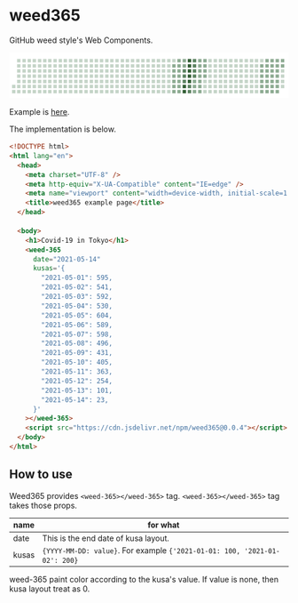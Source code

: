 # weed365

GitHub weed style's Web Components.

![イメージ図](./docs/visual.png)

Example is [here](https://sadnessojisan.github.io/weed365/).

The implementation is below.

```html
<!DOCTYPE html>
<html lang="en">
  <head>
    <meta charset="UTF-8" />
    <meta http-equiv="X-UA-Compatible" content="IE=edge" />
    <meta name="viewport" content="width=device-width, initial-scale=1.0" />
    <title>weed365 example page</title>
  </head>

  <body>
    <h1>Covid-19 in Tokyo</h1>
    <weed-365
      date="2021-05-14"
      kusas='{
        "2021-05-01": 595,
        "2021-05-02": 541,
        "2021-05-03": 592,
        "2021-05-04": 530,
        "2021-05-05": 604,
        "2021-05-06": 589,
        "2021-05-07": 598,
        "2021-05-08": 496,
        "2021-05-09": 431,
        "2021-05-10": 405,
        "2021-05-11": 363,
        "2021-05-12": 254,
        "2021-05-13": 101,
        "2021-05-14": 23,
      }'
    ></weed-365>
    <script src="https://cdn.jsdelivr.net/npm/weed365@0.0.4"></script>
  </body>
</html>
```

## How to use

Weed365 provides `<weed-365></weed-365>` tag.
`<weed-365></weed-365>` tag takes those props.

| name  | for what                                                                   |
| ----- | -------------------------------------------------------------------------- |
| date  | This is the end date of kusa layout.                                       |
| kusas | `{YYYY-MM-DD: value}`. For example `{'2021-01-01: 100, '2021-01-02': 200}` |

weed-365 paint color according to the kusa's value. If value is none, then kusa layout treat as 0.
